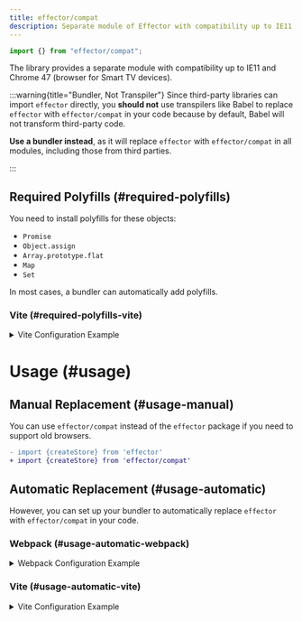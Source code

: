 ```yaml
---
title: effector/compat
description: Separate module of Effector with compatibility up to IE11 and Chrome 47 (browser for Smart TV devices)
---
```


```ts
import {} from "effector/compat";
```

The library provides a separate module with compatibility up to IE11 and Chrome 47 (browser for Smart TV devices).

:::warning{title="Bundler, Not Transpiler"}
Since third-party libraries can import `effector` directly, you **should not** use transpilers like Babel to replace `effector` with `effector/compat` in your code because by default, Babel will not transform third-party code.

**Use a bundler instead**, as it will replace `effector` with `effector/compat` in all modules, including those from third parties.

:::

## Required Polyfills (#required-polyfills)

You need to install polyfills for these objects:

- `Promise`
- `Object.assign`
- `Array.prototype.flat`
- `Map`
- `Set`

In most cases, a bundler can automatically add polyfills.

### Vite (#required-polyfills-vite)

<details>
<summary>Vite Configuration Example</summary>

```js
import { defineConfig } from "vite";
import legacy from "@vitejs/plugin-legacy";

export default defineConfig({
  plugins: [
    legacy({
      polyfills: ["es.promise", "es.object.assign", "es.array.flat", "es.map", "es.set"],
    }),
  ],
});
```

</details>

# Usage (#usage)

## Manual Replacement (#usage-manual)

You can use `effector/compat` instead of the `effector` package if you need to support old browsers.

```diff
- import {createStore} from 'effector'
+ import {createStore} from 'effector/compat'
```

## Automatic Replacement (#usage-automatic)

However, you can set up your bundler to automatically replace `effector` with `effector/compat` in your code.

### Webpack (#usage-automatic-webpack)

<details>
<summary>Webpack Configuration Example</summary>

```js
module.exports = {
  resolve: {
    alias: {
      effector: "effector/compat",
    },
  },
};
```

</details>

### Vite (#usage-automatic-vite)

<details>
<summary>Vite Configuration Example</summary>

```js
import { defineConfig } from "vite";

export default defineConfig({
  resolve: {
    alias: {
      effector: "effector/compat",
    },
  },
});
```

</details>
